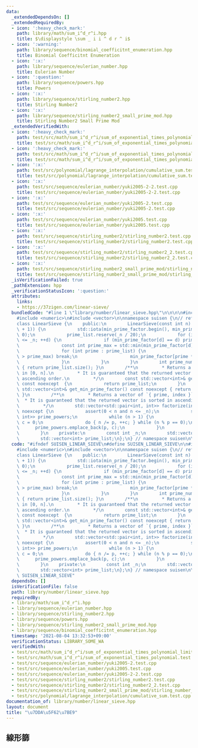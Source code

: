 ```yaml
---
data:
  _extendedDependsOn: []
  _extendedRequiredBy:
  - icon: ':heavy_check_mark:'
    path: library/math/sum_i^d_r^i.hpp
    title: $\displaystyle \sum _ i i ^ d r ^ i$
  - icon: ':warning:'
    path: library/sequence/binomial_coefficitnt_enumeration.hpp
    title: Binomial Coefficitnt Enumeration
  - icon: ':x:'
    path: library/sequence/eulerian_number.hpp
    title: Eulerian Number
  - icon: ':question:'
    path: library/sequence/powers.hpp
    title: Powers
  - icon: ':x:'
    path: library/sequence/stirling_number2.hpp
    title: Stirling Number2
  - icon: ':x:'
    path: library/sequence/stirling_number2_small_prime_mod.hpp
    title: Stirling Number2 Small Prime Mod
  _extendedVerifiedWith:
  - icon: ':heavy_check_mark:'
    path: test/src/math/sum_i^d_r^i/sum_of_exponential_times_polynomial.test.cpp
    title: test/src/math/sum_i^d_r^i/sum_of_exponential_times_polynomial.test.cpp
  - icon: ':heavy_check_mark:'
    path: test/src/math/sum_i^d_r^i/sum_of_exponential_times_polynomial_limit.test.cpp
    title: test/src/math/sum_i^d_r^i/sum_of_exponential_times_polynomial_limit.test.cpp
  - icon: ':x:'
    path: test/src/polynomial/lagrange_interpolation/cumulative_sum.test.cpp
    title: test/src/polynomial/lagrange_interpolation/cumulative_sum.test.cpp
  - icon: ':x:'
    path: test/src/sequence/eulerian_number/yuki2005-2-2.test.cpp
    title: test/src/sequence/eulerian_number/yuki2005-2-2.test.cpp
  - icon: ':x:'
    path: test/src/sequence/eulerian_number/yuki2005-2.test.cpp
    title: test/src/sequence/eulerian_number/yuki2005-2.test.cpp
  - icon: ':x:'
    path: test/src/sequence/eulerian_number/yuki2005.test.cpp
    title: test/src/sequence/eulerian_number/yuki2005.test.cpp
  - icon: ':x:'
    path: test/src/sequence/stirling_number2/stirling_number2.test.cpp
    title: test/src/sequence/stirling_number2/stirling_number2.test.cpp
  - icon: ':x:'
    path: test/src/sequence/stirling_number2/stirling_number2_2.test.cpp
    title: test/src/sequence/stirling_number2/stirling_number2_2.test.cpp
  - icon: ':x:'
    path: test/src/sequence/stirling_number2_small_prime_mod/stirling_number_of_the_second_kind_small_p_large_n.test.cpp
    title: test/src/sequence/stirling_number2_small_prime_mod/stirling_number_of_the_second_kind_small_p_large_n.test.cpp
  _isVerificationFailed: true
  _pathExtension: hpp
  _verificationStatusIcon: ':question:'
  attributes:
    links:
    - https://37zigen.com/linear-sieve/
  bundledCode: "#line 1 \"library/number/linear_sieve.hpp\"\n\n\n\n#include <cassert>\n\
    #include <numeric>\n#include <vector>\n\nnamespace suisen {\n// referece: https://37zigen.com/linear-sieve/\n\
    class LinearSieve {\n    public:\n        LinearSieve(const int n) : _n(n), min_prime_factor(std::vector<int>(n\
    \ + 1)) {\n            std::iota(min_prime_factor.begin(), min_prime_factor.end(),\
    \ 0);\n            prime_list.reserve(_n / 20);\n            for (int d = 2; d\
    \ <= _n; ++d) {\n                if (min_prime_factor[d] == d) prime_list.push_back(d);\n\
    \                const int prime_max = std::min(min_prime_factor[d], _n / d);\n\
    \                for (int prime : prime_list) {\n                    if (prime\
    \ > prime_max) break;\n                    min_prime_factor[prime * d] = prime;\n\
    \                }\n            }\n        }\n        int prime_num() const noexcept\
    \ { return prime_list.size(); }\n        /**\n         * Returns a vector of primes\
    \ in [0, n].\n         * It is guaranteed that the returned vector is sorted in\
    \ ascending order.\n         */\n        const std::vector<int>& get_prime_list()\
    \ const noexcept  {\n            return prime_list;\n        }\n        const\
    \ std::vector<int>& get_min_prime_factor() const noexcept { return min_prime_factor;\
    \ }\n        /**\n         * Returns a vector of `{ prime, index }`.\n       \
    \  * It is guaranteed that the returned vector is sorted in ascending order.\n\
    \         */\n        std::vector<std::pair<int, int>> factorize(int n) const\
    \ noexcept {\n            assert(0 < n and n <= _n);\n            std::vector<std::pair<int,\
    \ int>> prime_powers;\n            while (n > 1) {\n                int p = min_prime_factor[n],\
    \ c = 0;\n                do { n /= p, ++c; } while (n % p == 0);\n          \
    \      prime_powers.emplace_back(p, c);\n            }\n            return prime_powers;\n\
    \        }\n    private:\n        const int _n;\n        std::vector<int> min_prime_factor;\n\
    \        std::vector<int> prime_list;\n};\n} // namespace suisen\n\n\n"
  code: "#ifndef SUISEN_LINEAR_SIEVE\n#define SUISEN_LINEAR_SIEVE\n\n#include <cassert>\n\
    #include <numeric>\n#include <vector>\n\nnamespace suisen {\n// referece: https://37zigen.com/linear-sieve/\n\
    class LinearSieve {\n    public:\n        LinearSieve(const int n) : _n(n), min_prime_factor(std::vector<int>(n\
    \ + 1)) {\n            std::iota(min_prime_factor.begin(), min_prime_factor.end(),\
    \ 0);\n            prime_list.reserve(_n / 20);\n            for (int d = 2; d\
    \ <= _n; ++d) {\n                if (min_prime_factor[d] == d) prime_list.push_back(d);\n\
    \                const int prime_max = std::min(min_prime_factor[d], _n / d);\n\
    \                for (int prime : prime_list) {\n                    if (prime\
    \ > prime_max) break;\n                    min_prime_factor[prime * d] = prime;\n\
    \                }\n            }\n        }\n        int prime_num() const noexcept\
    \ { return prime_list.size(); }\n        /**\n         * Returns a vector of primes\
    \ in [0, n].\n         * It is guaranteed that the returned vector is sorted in\
    \ ascending order.\n         */\n        const std::vector<int>& get_prime_list()\
    \ const noexcept  {\n            return prime_list;\n        }\n        const\
    \ std::vector<int>& get_min_prime_factor() const noexcept { return min_prime_factor;\
    \ }\n        /**\n         * Returns a vector of `{ prime, index }`.\n       \
    \  * It is guaranteed that the returned vector is sorted in ascending order.\n\
    \         */\n        std::vector<std::pair<int, int>> factorize(int n) const\
    \ noexcept {\n            assert(0 < n and n <= _n);\n            std::vector<std::pair<int,\
    \ int>> prime_powers;\n            while (n > 1) {\n                int p = min_prime_factor[n],\
    \ c = 0;\n                do { n /= p, ++c; } while (n % p == 0);\n          \
    \      prime_powers.emplace_back(p, c);\n            }\n            return prime_powers;\n\
    \        }\n    private:\n        const int _n;\n        std::vector<int> min_prime_factor;\n\
    \        std::vector<int> prime_list;\n};\n} // namespace suisen\n\n#endif //\
    \ SUISEN_LINEAR_SIEVE"
  dependsOn: []
  isVerificationFile: false
  path: library/number/linear_sieve.hpp
  requiredBy:
  - library/math/sum_i^d_r^i.hpp
  - library/sequence/eulerian_number.hpp
  - library/sequence/stirling_number2.hpp
  - library/sequence/powers.hpp
  - library/sequence/stirling_number2_small_prime_mod.hpp
  - library/sequence/binomial_coefficitnt_enumeration.hpp
  timestamp: '2021-08-04 13:32:53+09:00'
  verificationStatus: LIBRARY_SOME_WA
  verifiedWith:
  - test/src/math/sum_i^d_r^i/sum_of_exponential_times_polynomial_limit.test.cpp
  - test/src/math/sum_i^d_r^i/sum_of_exponential_times_polynomial.test.cpp
  - test/src/sequence/eulerian_number/yuki2005-2.test.cpp
  - test/src/sequence/eulerian_number/yuki2005.test.cpp
  - test/src/sequence/eulerian_number/yuki2005-2-2.test.cpp
  - test/src/sequence/stirling_number2/stirling_number2.test.cpp
  - test/src/sequence/stirling_number2/stirling_number2_2.test.cpp
  - test/src/sequence/stirling_number2_small_prime_mod/stirling_number_of_the_second_kind_small_p_large_n.test.cpp
  - test/src/polynomial/lagrange_interpolation/cumulative_sum.test.cpp
documentation_of: library/number/linear_sieve.hpp
layout: document
title: "\u7DDA\u5F62\u7BE9"
---
```

## 線形篩